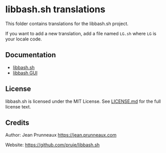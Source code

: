 # libbash.sh translations

This folder contains translations for the libbash.sh project.

If you want to add a new translation, add a file named `LG.sh` where `LG` is your locale code.

## Documentation
- [libbash.sh](../docs/libbash.md)
- [libbash GUI](../docs/libbash_gui.md)

## License
libbash.sh is licensed under the MIT License. See [LICENSE.md](../LICENSE.md) for the full license text.

## Credits
Author: Jean Prunneaux https://jean.prunneaux.com

Website: https://github.com/pruje/libbash.sh
